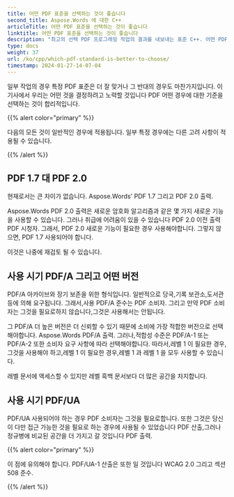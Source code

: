 ```yaml
---
title: 어떤 PDF 표준을 선택하는 것이 좋습니다
second_title: Aspose.Words 에 대한 C++
articleTitle: 어떤 PDF 표준을 선택하는 것이 좋습니다
linktitle: 어떤 PDF 표준을 선택하는 것이 좋습니다
description: "최고의 선택 PDF 프로그래밍 작업의 결과를 내보내는 표준 C++. 어떤 PDF 표준이 더 좋습니다 – PDF 1.7, PDF 2.0, PDF/A-1, PDF/A-2,또는 PDF/UA."
type: docs
weight: 37
url: /ko/cpp/which-pdf-standard-is-better-to-choose/
timestamp: 2024-01-27-14-07-04
---
```


일부 작업의 경우 특정 PDF 표준은 더 잘 맞거나 그 반대의 경우도 마찬가지입니다. 이 기사에서 우리는 어떤 것을 결정하려고 노력할 것입니다 PDF 어떤 경우에 대한 기준을 선택하는 것이 합리적입니다.

{{% alert color="primary" %}}

다음의 모든 것이 일반적인 경우에 적용됩니다. 일부 특정 경우에는 다른 고려 사항이 적용될 수 있습니다.

{{% /alert %}}

## PDF 1.7 대 PDF 2.0

현재로서는 큰 차이가 없습니다. Aspose.Words' PDF 1.7 그리고 PDF 2.0 출력.

Aspose.Words PDF 2.0 출력은 새로운 암호화 알고리즘과 같은 몇 가지 새로운 기능을 사용할 수 있습니다. 그러나 취급에 어려움이 있을 수 있습니다 PDF 2.0 이전 출력 PDF 시청자. 그래서, PDF 2.0 새로운 기능이 필요한 경우 사용해야합니다. 그렇지 않으면, PDF 1.7 사용되어야 합니다.

이것은 나중에 재검토 될 수 있습니다.

## 사용 시기 PDF/A 그리고 어떤 버전

PDF/A 아카이브와 장기 보존을 위한 형식입니다. 일반적으로 당국,기록 보관소,도서관 등에 의해 요구됩니다. 그래서,사용 PDF/A 준수는 PDF 소비자. 그리고 만약 PDF 소비자는 그것을 필요로하지 않습니다,그것은 사용해서는 안됩니다.

그 PDF/A 더 높은 버전은 더 신뢰할 수 있기 때문에 소비에 가장 적합한 버전으로 선택해야합니다. Aspose.Words PDF/A 출력. 그러나,적합성 수준은 PDF/A-1 또는 PDF/A-2 또한 소비자 요구 사항에 따라 선택해야합니다. 따라서,레벨 1 이 필요한 경우,그것을 사용해야 하고,레벨 1 이 필요한 경우,레벨 1 과 레벨 1 을 모두 사용할 수 있습니다.

레벨 문서에 액세스할 수 있지만 레벨 흑백 문서보다 더 많은 공간을 차지합니다.

## 사용 시기 PDF/UA

PDF/UA 사용되어야 하는 경우 PDF 소비자는 그것을 필요로합니다. 또한 그것은 당신이 다만 접근 가능한 것을 필요로 하는 경우에 사용될 수 있었습니다 PDF 산출,그러나 정규병에 비교된 공간을 더 가지고 갈 것입니다 PDF 출력.

{{% alert color="primary" %}}

이 점에 유의해야 합니다. PDF/UA-1 산출은 또한 일 것입니다 WCAG 2.0 그리고 섹션 508 준수.

{{% /alert %}}
